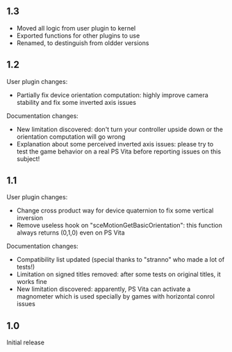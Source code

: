 ## 1.3
 * Moved all logic from user plugin to kernel
 * Exported functions for other plugins to use
 * Renamed, to destinguish from oldder versions
 
## 1.2

User plugin changes:
 * Partially fix device orientation computation: highly improve camera stability and fix some inverted axis issues

Documentation changes:
 * New limitation discovered: don't turn your controller upside down or the orientation computation will go wrong
 * Explanation about some perceived inverted axis issues: please try to test the game behavior on a real PS Vita before reporting issues on this subject!


## 1.1

User plugin changes:
 * Change cross product way for device quaternion to fix some vertical inversion
 * Remove useless hook on "sceMotionGetBasicOrientation": this function always returns (0,1,0) even on PS Vita

Documentation changes:
 * Compatibility list updated (special thanks to "stranno" who made a lot of tests!)
 * Limitation on signed titles removed: after some tests on original titles, it works fine
 * New limitation discovered: apparently, PS Vita can activate a magnometer which is used specially by games with horizontal conrol issues


## 1.0

Initial release
